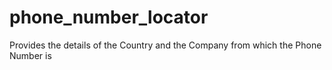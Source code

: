 # phone_number_locator
Provides the details of the Country and the Company from which the Phone Number is 

